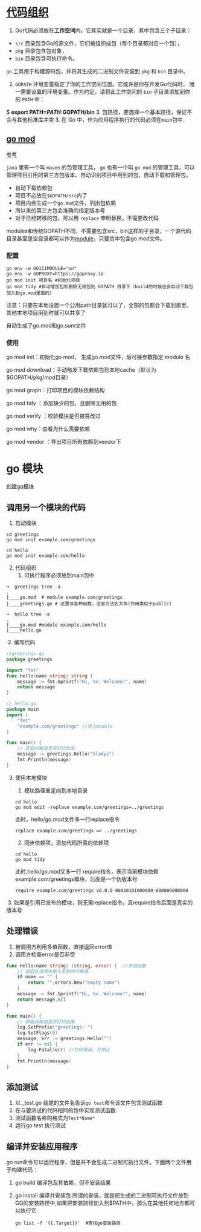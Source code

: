 # [代码组织](https://go-zh.org/doc/code.html)

1. Go代码必须放在**工作空间**内。它其实就是一个目录，其中包含三个子目录：

- `src` 目录包含Go的源文件，它们被组织成包（每个目录都对应一个包），
- `pkg` 目录包含包对象，
- `bin` 目录包含可执行命令。

`go` 工具用于构建源码包，并将其生成的二进制文件安装到 `pkg` 和 `bin` 目录中。

2. `GOPATH` 环境变量指定了你的工作空间位置。它或许是你在开发Go代码时， 唯一需要设置的环境变量。作为约定，请将此工作空间的 `bin` 子目录添加到你的 `PATH` 中：

$ **export PATH=$PATH:$GOPATH/bin**
3. 包路径，要选择一个基本路径，保证不会与其他标准库冲突
3. 在 Go 中，作为应用程序执行的代码必须在`main`包中.

## [go mod](https://golang-minibear2333.github.io/1.base/1-3-go-mod/)

[参考](https://blog.csdn.net/weixin_43700106/article/details/118279983)

`java` 里有一个叫 `maven` 的包管理工具， `go` 也有一个叫 `go mod` 的管理工具，可以管理项目引用的第三方包版本、自动识别项目中用到的包、自动下载和管理包。

- 自动下载依赖包
- 项目不必放在`$GOPATH/src`内了
- 项目内会生成一个`go.mod`文件，列出包依赖
- 所以来的第三方包会准确的指定版本号
- 对于已经转移的包，可以用 `replace` 申明替换，不需要改代码



modules和传统GOPATH不同，不需要包含src，bin这样的子目录，一个源代码目录甚至是空目录都可以作为[module](https://so.csdn.net/so/search?q=module&spm=1001.2101.3001.7020)，只要其中包含go.mod文件。

### 配置

```shell
go env -w GO111MODULE="on"
go env -w GOPROXY=https://goproxy.io
go mod init 项目名 #初始化项目
go mod tidy #自动增加包和删除无用包到 GOPATH 目录下（build的时候也会自动下载包加入到go.mod里面的）
```

注意：只要在本地设置一个公用path目录就可以了，全部的包都会下载到那里，其他本地项目用到时就可以共享了

自动生成了go.mod和go.sum文件

### 使用

go mod init：初始化go mod， 生成go.mod文件，后可接参数指定 module 名

go mod download：手动触发下载依赖包到本地cache（默认为$GOPATH/pkg/mod目录）

go mod graph：打印项目的模块依赖结构

go mod tidy ：添加缺少的包，且删除无用的包

go mod verify ：校验模块是否被篡改过

go mod why：查看为什么需要依赖

go mod vendor ：导出项目所有依赖到vendor下

# go 模块

[创建go模块](https://go.p2hp.com/go.dev/doc/tutorial/create-module)

## 调用另一个模块的代码

1. 启动模块

```shell
cd greetings 
go mod init example.com/greetings 

cd hello
go mod init example.com/hello 
```

2. 代码组织
   1. 可执行程序必须放到main包中

```shell
➜  greetings tree -a
.
|____go.mod  # module example.com/greetings
|____greetings.go # 这里写各种函数，注意方法名大写(作用类似于public)

➜  hello tree -a
.
|____go.mod #module example.com/hello
|____hello.go
```

​	2. 编写代码

```go
//greetings.go
package greetings

import "fmt"
func Hello(name string) string {
    message := fmt.Sprintf("Hi, %v. Welcome!", name)
    return message
}

// hello.go
package main  
import (
	"fmt"
	"example.com/greetings" //导入module
)

func main() {
	// 获取问候信息并打印出来.
	message := greetings.Hello("Gladys")
	fmt.Println(message)
}

```

3. 使用本地模块

   1. 模块路径重定向到本地目录

   ```shell
   cd hello
   go mod edit -replace example.com/greetings=../greetings
   ```

   此时，hello/go.mod文件多一行replace指令
   ```shell
   replace example.com/greetings => ../greetings
   ```

   2. 同步依赖项，添加代码所需的依赖项

   ```shell
   cd hello
   go mod tidy
   ```

   此时,hello/go.mod又多一行 require指令，表示当前模块依赖example.com/greetings模块，后面是一个伪版本号

   ```shell
   require example.com/greetings v0.0.0-00010101000000-000000000000
   ```

​	3. 如果是引用已发布的模块，则无需replace指令，且require指令后面是真实的版本号

## 处理错误

1. 被调用方利用多值函数，直接返回error值
2. 调用方检查error是否非空

```go
func Hello(name string) (string, error) {  //多值函数
	// 返回在消息中嵌入名称的问候语.
	if name == "" {
		return "",errors.New("empty name")
	}
	message := fmt.Sprintf("Hi, %v. Welcome!", name)
	return message,nil
}

func main() {
	// 获取问候信息并打印出来.
	log.SetPrefix("greetings: ")
	log.SetFlags(0)
	message, err := greetings.Hello("")
	if err != nil {
		log.Fatal(err) //打印错误，并停止
	}
	fmt.Println(message)
}

```

## 添加测试

1. 以 _test.go 结尾的文件名告诉`go test`命令该文件包含测试函数
2. 在与要测试的代码相同的包中实现测试函数.
3. 测试函数名称的格式为`Test*Name*`
4. 运行go test 执行测试

## 编译并安装应用程序

go run命令可以运行程序，但是并不会生成二进制可执行文件。下面两个文件用于构建代码：

1. go build 编译包及其依赖，但不安装结果

2. go install 编译并安装包
   所谓的安装，就是把生成的二进制可执行文件放到GO的安装路径中,如果把安装路径加入到$PATH中，那么在其他任何地方都可以执行它

   ```shell
   go list -f '{{.Target}}'  #查找go安装路径
   ```

   
